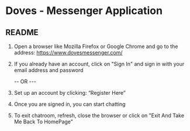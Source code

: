 # Doves - Messenger Application
## README

1. Open a browser like Mozilla Firefox or Google Chrome and go to the address: https://www.dovesmessenger.com/

2. If you already have an account, click on "Sign In" and sign in with your email address and password 

    --  OR  ---
    
2. Set up an account by clicking: “Register Here”

3. Once you are signed in, you can start chatting

4. To exit chatroom, refresh, close the browser or click on "Exit And Take Me Back To HomePage"
